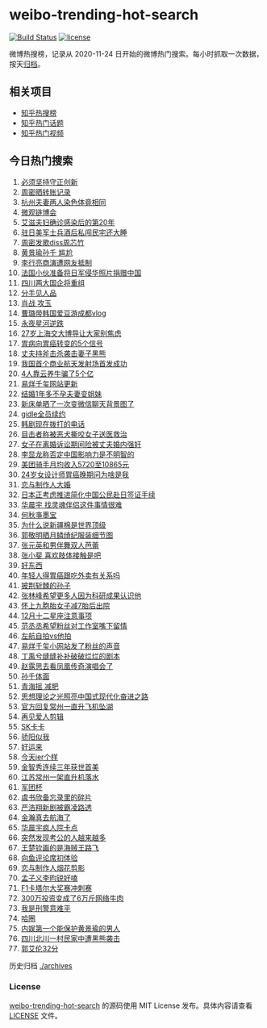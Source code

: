 # weibo-trending-hot-search

[![Build Status](https://github.com/justjavac/weibo-trending-hot-search/workflows/ci/badge.svg?branch=master)](https://github.com/justjavac/weibo-trending-hot-search/actions)
[![license](https://img.shields.io/github/license/justjavac/weibo-trending-hot-search)](https://github.com/justjavac/weibo-trending-hot-search/blob/master/LICENSE)

微博热搜榜，记录从 2020-11-24 日开始的微博热门搜索。每小时抓取一次数据，按天[归档](./archives)。

## 相关项目

- [知乎热搜榜](https://github.com/justjavac/zhihu-trending-top-search)
- [知乎热门话题](https://github.com/justjavac/zhihu-trending-hot-questions)
- [知乎热门视频](https://github.com/justjavac/zhihu-trending-hot-video)

## 今日热门搜索

<!-- BEGIN -->
<!-- 最后更新时间 Sun Dec 01 2024 04:15:18 GMT+0800 (China Standard Time) -->

1. [必须坚持守正创新](https://s.weibo.com//weibo?q=%23%E5%BF%85%E9%A1%BB%E5%9D%9A%E6%8C%81%E5%AE%88%E6%AD%A3%E5%88%9B%E6%96%B0%23&Refer=new_time)
1. [周密晒转账记录](https://s.weibo.com//weibo?q=%23%E5%91%A8%E5%AF%86%E6%99%92%E8%BD%AC%E8%B4%A6%E8%AE%B0%E5%BD%95%23&t=31&band_rank=1&Refer=top)
1. [杭州夫妻两人染色体竟相同](https://s.weibo.com//weibo?q=%23%E6%9D%AD%E5%B7%9E%E5%A4%AB%E5%A6%BB%E4%B8%A4%E4%BA%BA%E6%9F%93%E8%89%B2%E4%BD%93%E7%AB%9F%E7%9B%B8%E5%90%8C%23&t=31&band_rank=2&Refer=top)
1. [微观链博会](https://s.weibo.com//weibo?q=%23%E5%BE%AE%E8%A7%82%E9%93%BE%E5%8D%9A%E4%BC%9A%23&t=31&band_rank=3&Refer=top)
1. [艾滋夫妇确诊感染后的第20年](https://s.weibo.com//weibo?q=%23%E8%89%BE%E6%BB%8B%E5%A4%AB%E5%A6%87%E7%A1%AE%E8%AF%8A%E6%84%9F%E6%9F%93%E5%90%8E%E7%9A%84%E7%AC%AC20%E5%B9%B4%23&t=31&band_rank=2&Refer=top)
1. [驻日美军士兵酒后私闯民宅还大睡](https://s.weibo.com//weibo?q=%23%E9%A9%BB%E6%97%A5%E7%BE%8E%E5%86%9B%E5%A3%AB%E5%85%B5%E9%85%92%E5%90%8E%E7%A7%81%E9%97%AF%E6%B0%91%E5%AE%85%E8%BF%98%E5%A4%A7%E7%9D%A1%23&t=31&band_rank=5&Refer=top)
1. [周密发歌diss周芯竹](https://s.weibo.com//weibo?q=%E5%91%A8%E5%AF%86%E5%8F%91%E6%AD%8Cdiss%E5%91%A8%E8%8A%AF%E7%AB%B9&t=31&band_rank=7&Refer=top)
1. [黄景瑜孙千 尴尬](https://s.weibo.com//weibo?q=%E9%BB%84%E6%99%AF%E7%91%9C%E5%AD%99%E5%8D%83%20%E5%B0%B4%E5%B0%AC&t=31&band_rank=4&Refer=top)
1. [李行亮商演遭网友抵制](https://s.weibo.com//weibo?q=%23%E6%9D%8E%E8%A1%8C%E4%BA%AE%E5%95%86%E6%BC%94%E9%81%AD%E7%BD%91%E5%8F%8B%E6%8A%B5%E5%88%B6%23&t=31&band_rank=11&Refer=top)
1. [法国小伙准备将日军侵华照片捐赠中国](https://s.weibo.com//weibo?q=%23%E6%B3%95%E5%9B%BD%E5%B0%8F%E4%BC%99%E5%87%86%E5%A4%87%E5%B0%86%E6%97%A5%E5%86%9B%E4%BE%B5%E5%8D%8E%E7%85%A7%E7%89%87%E6%8D%90%E8%B5%A0%E4%B8%AD%E5%9B%BD%23&t=31&band_rank=10&Refer=top)
1. [四川两大国企将重组](https://s.weibo.com//weibo?q=%23%E5%9B%9B%E5%B7%9D%E4%B8%A4%E5%A4%A7%E5%9B%BD%E4%BC%81%E5%B0%86%E9%87%8D%E7%BB%84%23&t=31&band_rank=43&Refer=top)
1. [分手见人品](https://s.weibo.com//weibo?q=%E5%88%86%E6%89%8B%E8%A7%81%E4%BA%BA%E5%93%81&t=31&band_rank=13&Refer=top)
1. [肖战 攻玉](https://s.weibo.com//weibo?q=%E8%82%96%E6%88%98%20%E6%94%BB%E7%8E%89&t=31&band_rank=8&Refer=top)
1. [曹璐带韩国爱豆游成都vlog](https://s.weibo.com//weibo?q=%E6%9B%B9%E7%92%90%E5%B8%A6%E9%9F%A9%E5%9B%BD%E7%88%B1%E8%B1%86%E6%B8%B8%E6%88%90%E9%83%BDvlog&t=31&band_rank=13&Refer=top)
1. [永夜星河逆跌](https://s.weibo.com//weibo?q=%E6%B0%B8%E5%A4%9C%E6%98%9F%E6%B2%B3%E9%80%86%E8%B7%8C&t=31&band_rank=14&Refer=top)
1. [27岁上海交大博导让大家别焦虑](https://s.weibo.com//weibo?q=%2327%E5%B2%81%E4%B8%8A%E6%B5%B7%E4%BA%A4%E5%A4%A7%E5%8D%9A%E5%AF%BC%E8%AE%A9%E5%A4%A7%E5%AE%B6%E5%88%AB%E7%84%A6%E8%99%91%23&t=31&band_rank=5&Refer=top)
1. [胃病向胃癌转变的5个信号](https://s.weibo.com//weibo?q=%23%E8%83%83%E7%97%85%E5%90%91%E8%83%83%E7%99%8C%E8%BD%AC%E5%8F%98%E7%9A%845%E4%B8%AA%E4%BF%A1%E5%8F%B7%23&t=31&band_rank=10&Refer=top)
1. [丈夫持斧击杀袭击妻子黑熊](https://s.weibo.com//weibo?q=%23%E4%B8%88%E5%A4%AB%E6%8C%81%E6%96%A7%E5%87%BB%E6%9D%80%E8%A2%AD%E5%87%BB%E5%A6%BB%E5%AD%90%E9%BB%91%E7%86%8A%23&t=31&band_rank=35&Refer=top)
1. [我国首个商业航天发射场首发成功](https://s.weibo.com//weibo?q=%23%E6%88%91%E5%9B%BD%E9%A6%96%E4%B8%AA%E5%95%86%E4%B8%9A%E8%88%AA%E5%A4%A9%E5%8F%91%E5%B0%84%E5%9C%BA%E9%A6%96%E5%8F%91%E6%88%90%E5%8A%9F%23&t=31&band_rank=6&Refer=top)
1. [4人靠云养牛骗了5个亿](https://s.weibo.com//weibo?q=%234%E4%BA%BA%E9%9D%A0%E4%BA%91%E5%85%BB%E7%89%9B%E9%AA%97%E4%BA%865%E4%B8%AA%E4%BA%BF%23&t=31&band_rank=50&Refer=top)
1. [易烊千玺网站更新](https://s.weibo.com//weibo?q=%23%E6%98%93%E7%83%8A%E5%8D%83%E7%8E%BA%E7%BD%91%E7%AB%99%E6%9B%B4%E6%96%B0%23&t=31&band_rank=20&Refer=top)
1. [结婚1年多不孕夫妻变姐妹](https://s.weibo.com//weibo?q=%23%E7%BB%93%E5%A9%9A1%E5%B9%B4%E5%A4%9A%E4%B8%8D%E5%AD%95%E5%A4%AB%E5%A6%BB%E5%8F%98%E5%A7%90%E5%A6%B9%23&t=31&band_rank=22&Refer=top)
1. [新床单晒了一次变微信聊天背景图了](https://s.weibo.com//weibo?q=%23%E6%96%B0%E5%BA%8A%E5%8D%95%E6%99%92%E4%BA%86%E4%B8%80%E6%AC%A1%E5%8F%98%E5%BE%AE%E4%BF%A1%E8%81%8A%E5%A4%A9%E8%83%8C%E6%99%AF%E5%9B%BE%E4%BA%86%23&t=31&band_rank=23&Refer=top)
1. [gidle全员续约](https://s.weibo.com//weibo?q=%23gidle%E5%85%A8%E5%91%98%E7%BB%AD%E7%BA%A6%23&t=31&band_rank=24&Refer=top)
1. [韩剧现在拨打的电话](https://s.weibo.com//weibo?q=%23%E9%9F%A9%E5%89%A7%E7%8E%B0%E5%9C%A8%E6%8B%A8%E6%89%93%E7%9A%84%E7%94%B5%E8%AF%9D%23&t=31&band_rank=33&Refer=top)
1. [目击者称被恶犬撕咬女子送医救治](https://s.weibo.com//weibo?q=%23%E7%9B%AE%E5%87%BB%E8%80%85%E7%A7%B0%E8%A2%AB%E6%81%B6%E7%8A%AC%E6%92%95%E5%92%AC%E5%A5%B3%E5%AD%90%E9%80%81%E5%8C%BB%E6%95%91%E6%B2%BB%23&t=31&band_rank=25&Refer=top)
1. [女子在离婚诉讼期间险被丈夫婚内强奸](https://s.weibo.com//weibo?q=%23%E5%A5%B3%E5%AD%90%E5%9C%A8%E7%A6%BB%E5%A9%9A%E8%AF%89%E8%AE%BC%E6%9C%9F%E9%97%B4%E9%99%A9%E8%A2%AB%E4%B8%88%E5%A4%AB%E5%A9%9A%E5%86%85%E5%BC%BA%E5%A5%B8%23&t=31&band_rank=20&Refer=top)
1. [李显龙称否定中国影响力是不明智的](https://s.weibo.com//weibo?q=%23%E6%9D%8E%E6%98%BE%E9%BE%99%E7%A7%B0%E5%90%A6%E5%AE%9A%E4%B8%AD%E5%9B%BD%E5%BD%B1%E5%93%8D%E5%8A%9B%E6%98%AF%E4%B8%8D%E6%98%8E%E6%99%BA%E7%9A%84%23&t=31&band_rank=27&Refer=top)
1. [美团骑手月均收入5720至10865元](https://s.weibo.com//weibo?q=%23%E7%BE%8E%E5%9B%A2%E9%AA%91%E6%89%8B%E6%9C%88%E5%9D%87%E6%94%B6%E5%85%A55720%E8%87%B310865%E5%85%83%23&t=31&band_rank=49&Refer=top)
1. [24岁女设计师胃癌晚期问为啥是我](https://s.weibo.com//weibo?q=%2324%E5%B2%81%E5%A5%B3%E8%AE%BE%E8%AE%A1%E5%B8%88%E8%83%83%E7%99%8C%E6%99%9A%E6%9C%9F%E9%97%AE%E4%B8%BA%E5%95%A5%E6%98%AF%E6%88%91%23&t=31&band_rank=15&Refer=top)
1. [恋与制作人大婚](https://s.weibo.com//weibo?q=%23%E6%81%8B%E4%B8%8E%E5%88%B6%E4%BD%9C%E4%BA%BA%E5%A4%A7%E5%A9%9A%23&t=31&band_rank=9&Refer=top)
1. [日本正考虑推进简化中国公民赴日签证手续](https://s.weibo.com//weibo?q=%23%E6%97%A5%E6%9C%AC%E6%AD%A3%E8%80%83%E8%99%91%E6%8E%A8%E8%BF%9B%E7%AE%80%E5%8C%96%E4%B8%AD%E5%9B%BD%E5%85%AC%E6%B0%91%E8%B5%B4%E6%97%A5%E7%AD%BE%E8%AF%81%E6%89%8B%E7%BB%AD%23&t=31&band_rank=18&Refer=top)
1. [华晨宇 找灵魂伴侣这件事情很难](https://s.weibo.com//weibo?q=%E5%8D%8E%E6%99%A8%E5%AE%87%20%E6%89%BE%E7%81%B5%E9%AD%82%E4%BC%B4%E4%BE%A3%E8%BF%99%E4%BB%B6%E4%BA%8B%E6%83%85%E5%BE%88%E9%9A%BE&t=31&band_rank=44&Refer=top)
1. [何秋亊墨宝](https://s.weibo.com//weibo?q=%E4%BD%95%E7%A7%8B%E4%BA%8A%E5%A2%A8%E5%AE%9D&t=31&band_rank=26&Refer=top)
1. [为什么说新疆棉是世界顶级](https://s.weibo.com//weibo?q=%23%E4%B8%BA%E4%BB%80%E4%B9%88%E8%AF%B4%E6%96%B0%E7%96%86%E6%A3%89%E6%98%AF%E4%B8%96%E7%95%8C%E9%A1%B6%E7%BA%A7%23&t=31&band_rank=34&Refer=top)
1. [郭敬明晒月鳞绮纪服装细节图](https://s.weibo.com//weibo?q=%23%E9%83%AD%E6%95%AC%E6%98%8E%E6%99%92%E6%9C%88%E9%B3%9E%E7%BB%AE%E7%BA%AA%E6%9C%8D%E8%A3%85%E7%BB%86%E8%8A%82%E5%9B%BE%23&t=31&band_rank=35&Refer=top)
1. [张元英和男伴舞双人芭蕾](https://s.weibo.com//weibo?q=%23%E5%BC%A0%E5%85%83%E8%8B%B1%E5%92%8C%E7%94%B7%E4%BC%B4%E8%88%9E%E5%8F%8C%E4%BA%BA%E8%8A%AD%E8%95%BE%23&t=31&band_rank=46&Refer=top)
1. [张小斐 喜欢肢体接触是吧](https://s.weibo.com//weibo?q=%E5%BC%A0%E5%B0%8F%E6%96%90%20%E5%96%9C%E6%AC%A2%E8%82%A2%E4%BD%93%E6%8E%A5%E8%A7%A6%E6%98%AF%E5%90%A7&t=31&band_rank=27&Refer=top)
1. [好东西](https://s.weibo.com//weibo?q=%E5%A5%BD%E4%B8%9C%E8%A5%BF&t=31&band_rank=30&Refer=top)
1. [年轻人得胃癌跟吃外卖有关系吗](https://s.weibo.com//weibo?q=%23%E5%B9%B4%E8%BD%BB%E4%BA%BA%E5%BE%97%E8%83%83%E7%99%8C%E8%B7%9F%E5%90%83%E5%A4%96%E5%8D%96%E6%9C%89%E5%85%B3%E7%B3%BB%E5%90%97%23&t=31&band_rank=40&Refer=top)
1. [披荆斩棘的孙子](https://s.weibo.com//weibo?q=%23%E6%8A%AB%E8%8D%86%E6%96%A9%E6%A3%98%E7%9A%84%E5%AD%99%E5%AD%90%23&t=31&band_rank=31&Refer=top)
1. [张林峰希望更多人因为科研成果认识他](https://s.weibo.com//weibo?q=%23%E5%BC%A0%E6%9E%97%E5%B3%B0%E5%B8%8C%E6%9C%9B%E6%9B%B4%E5%A4%9A%E4%BA%BA%E5%9B%A0%E4%B8%BA%E7%A7%91%E7%A0%94%E6%88%90%E6%9E%9C%E8%AE%A4%E8%AF%86%E4%BB%96%23&t=31&band_rank=49&Refer=top)
1. [怀上九胞胎女子减7胎后出院](https://s.weibo.com//weibo?q=%23%E6%80%80%E4%B8%8A%E4%B9%9D%E8%83%9E%E8%83%8E%E5%A5%B3%E5%AD%90%E5%87%8F7%E8%83%8E%E5%90%8E%E5%87%BA%E9%99%A2%23&t=31&band_rank=45&Refer=top)
1. [12月十二星座注意事项](https://s.weibo.com//weibo?q=%2312%E6%9C%88%E5%8D%81%E4%BA%8C%E6%98%9F%E5%BA%A7%E6%B3%A8%E6%84%8F%E4%BA%8B%E9%A1%B9%23&t=31&band_rank=19&Refer=top)
1. [范丞丞希望粉丝对工作室嘴下留情](https://s.weibo.com//weibo?q=%23%E8%8C%83%E4%B8%9E%E4%B8%9E%E5%B8%8C%E6%9C%9B%E7%B2%89%E4%B8%9D%E5%AF%B9%E5%B7%A5%E4%BD%9C%E5%AE%A4%E5%98%B4%E4%B8%8B%E7%95%99%E6%83%85%23&t=31&band_rank=16&Refer=top)
1. [左航自拍vs他拍](https://s.weibo.com//weibo?q=%23%E5%B7%A6%E8%88%AA%E8%87%AA%E6%8B%8Dvs%E4%BB%96%E6%8B%8D%23&t=31&band_rank=40&Refer=top)
1. [易烊千玺小网站发了粉丝的声音](https://s.weibo.com//weibo?q=%23%E6%98%93%E7%83%8A%E5%8D%83%E7%8E%BA%E5%B0%8F%E7%BD%91%E7%AB%99%E5%8F%91%E4%BA%86%E7%B2%89%E4%B8%9D%E7%9A%84%E5%A3%B0%E9%9F%B3%23&t=31&band_rank=21&Refer=top)
1. [丁禹兮缝缝补补破破烂烂的剧本](https://s.weibo.com//weibo?q=%23%E4%B8%81%E7%A6%B9%E5%85%AE%E7%BC%9D%E7%BC%9D%E8%A1%A5%E8%A1%A5%E7%A0%B4%E7%A0%B4%E7%83%82%E7%83%82%E7%9A%84%E5%89%A7%E6%9C%AC%23&t=31&band_rank=41&Refer=top)
1. [赵露思去看凤凰传奇演唱会了](https://s.weibo.com//weibo?q=%23%E8%B5%B5%E9%9C%B2%E6%80%9D%E5%8E%BB%E7%9C%8B%E5%87%A4%E5%87%B0%E4%BC%A0%E5%A5%87%E6%BC%94%E5%94%B1%E4%BC%9A%E4%BA%86%23&t=31&band_rank=29&Refer=top)
1. [孙千体面](https://s.weibo.com//weibo?q=%23%E5%AD%99%E5%8D%83%E4%BD%93%E9%9D%A2%23&t=31&band_rank=12&Refer=top)
1. [青海摇 减肥](https://s.weibo.com//weibo?q=%E9%9D%92%E6%B5%B7%E6%91%87%20%E5%87%8F%E8%82%A5&t=31&band_rank=32&Refer=top)
1. [思想理论之光照亮中国式现代化奋进之路](https://s.weibo.com//weibo?q=%23%E6%80%9D%E6%83%B3%E7%90%86%E8%AE%BA%E4%B9%8B%E5%85%89%E7%85%A7%E4%BA%AE%E4%B8%AD%E5%9B%BD%E5%BC%8F%E7%8E%B0%E4%BB%A3%E5%8C%96%E5%A5%8B%E8%BF%9B%E4%B9%8B%E8%B7%AF%23&Refer=new_time)
1. [官方回复常州一直升飞机坠湖](https://s.weibo.com//weibo?q=%23%E5%AE%98%E6%96%B9%E5%9B%9E%E5%A4%8D%E5%B8%B8%E5%B7%9E%E4%B8%80%E7%9B%B4%E5%8D%87%E9%A3%9E%E6%9C%BA%E5%9D%A0%E6%B9%96%23&t=31&band_rank=10&Refer=top)
1. [再见爱人剪辑](https://s.weibo.com//weibo?q=%23%E5%86%8D%E8%A7%81%E7%88%B1%E4%BA%BA%E5%89%AA%E8%BE%91%23&t=31&band_rank=41&Refer=top)
1. [SK卡卡](https://s.weibo.com//weibo?q=SK%E5%8D%A1%E5%8D%A1&t=31&band_rank=23&Refer=top)
1. [骄阳似我](https://s.weibo.com//weibo?q=%E9%AA%84%E9%98%B3%E4%BC%BC%E6%88%91&t=31&band_rank=28&Refer=top)
1. [好运来](https://s.weibo.com//weibo?q=%E5%A5%BD%E8%BF%90%E6%9D%A5&t=31&band_rank=43&Refer=top)
1. [今天jer个样](https://s.weibo.com//weibo?q=%23%E4%BB%8A%E5%A4%A9jer%E4%B8%AA%E6%A0%B7%23&t=31&band_rank=45&Refer=top)
1. [金智秀连续三年获世首美](https://s.weibo.com//weibo?q=%23%E9%87%91%E6%99%BA%E7%A7%80%E8%BF%9E%E7%BB%AD%E4%B8%89%E5%B9%B4%E8%8E%B7%E4%B8%96%E9%A6%96%E7%BE%8E%23&t=31&band_rank=42&Refer=top)
1. [江苏常州一架直升机落水](https://s.weibo.com//weibo?q=%23%E6%B1%9F%E8%8B%8F%E5%B8%B8%E5%B7%9E%E4%B8%80%E6%9E%B6%E7%9B%B4%E5%8D%87%E6%9C%BA%E8%90%BD%E6%B0%B4%23&t=31&band_rank=10&Refer=top)
1. [军团杯](https://s.weibo.com//weibo?q=%E5%86%9B%E5%9B%A2%E6%9D%AF&t=31&band_rank=49&Refer=top)
1. [虞书欣备忘录里的碎片](https://s.weibo.com//weibo?q=%23%E8%99%9E%E4%B9%A6%E6%AC%A3%E5%A4%87%E5%BF%98%E5%BD%95%E9%87%8C%E7%9A%84%E7%A2%8E%E7%89%87%23&t=31&band_rank=34&Refer=top)
1. [严浩翔新剧被霸凌路透](https://s.weibo.com//weibo?q=%23%E4%B8%A5%E6%B5%A9%E7%BF%94%E6%96%B0%E5%89%A7%E8%A2%AB%E9%9C%B8%E5%87%8C%E8%B7%AF%E9%80%8F%23&t=31&band_rank=36&Refer=top)
1. [金瀚真去航海了](https://s.weibo.com//weibo?q=%E9%87%91%E7%80%9A%E7%9C%9F%E5%8E%BB%E8%88%AA%E6%B5%B7%E4%BA%86&t=31&band_rank=42&Refer=top)
1. [华晨宇疯人院卡点](https://s.weibo.com//weibo?q=%E5%8D%8E%E6%99%A8%E5%AE%87%E7%96%AF%E4%BA%BA%E9%99%A2%E5%8D%A1%E7%82%B9&t=31&band_rank=47&Refer=top)
1. [突然发现考公的人越来越多](https://s.weibo.com//weibo?q=%23%E7%AA%81%E7%84%B6%E5%8F%91%E7%8E%B0%E8%80%83%E5%85%AC%E7%9A%84%E4%BA%BA%E8%B6%8A%E6%9D%A5%E8%B6%8A%E5%A4%9A%23&t=31&band_rank=38&Refer=top)
1. [王楚钦画的是海贼王路飞](https://s.weibo.com//weibo?q=%23%E7%8E%8B%E6%A5%9A%E9%92%A6%E7%94%BB%E7%9A%84%E6%98%AF%E6%B5%B7%E8%B4%BC%E7%8E%8B%E8%B7%AF%E9%A3%9E%23&t=31&band_rank=17&Refer=top)
1. [向鱼评论席初体验](https://s.weibo.com//weibo?q=%E5%90%91%E9%B1%BC%E8%AF%84%E8%AE%BA%E5%B8%AD%E5%88%9D%E4%BD%93%E9%AA%8C&t=31&band_rank=25&Refer=top)
1. [恋与制作人烟花剪影](https://s.weibo.com//weibo?q=%E6%81%8B%E4%B8%8E%E5%88%B6%E4%BD%9C%E4%BA%BA%E7%83%9F%E8%8A%B1%E5%89%AA%E5%BD%B1&t=31&band_rank=37&Refer=top)
1. [孟子义李昀锐好嗑](https://s.weibo.com//weibo?q=%E5%AD%9F%E5%AD%90%E4%B9%89%E6%9D%8E%E6%98%80%E9%94%90%E5%A5%BD%E5%97%91&t=31&band_rank=43&Refer=top)
1. [F1卡塔尔大奖赛冲刺赛](https://s.weibo.com//weibo?q=F1%E5%8D%A1%E5%A1%94%E5%B0%94%E5%A4%A7%E5%A5%96%E8%B5%9B%E5%86%B2%E5%88%BA%E8%B5%9B&t=31&band_rank=25&Refer=top)
1. [300万投资变成了6万斤网络牛肉](https://s.weibo.com//weibo?q=%23300%E4%B8%87%E6%8A%95%E8%B5%84%E5%8F%98%E6%88%90%E4%BA%866%E4%B8%87%E6%96%A4%E7%BD%91%E7%BB%9C%E7%89%9B%E8%82%89%23&t=31&band_rank=32&Refer=top)
1. [我是刑警意难平](https://s.weibo.com//weibo?q=%E6%88%91%E6%98%AF%E5%88%91%E8%AD%A6%E6%84%8F%E9%9A%BE%E5%B9%B3&t=31&band_rank=37&Refer=top)
1. [哈圈](https://s.weibo.com//weibo?q=%E5%93%88%E5%9C%88&t=31&band_rank=39&Refer=top)
1. [内娱第一个能保护黄景瑜的男人](https://s.weibo.com//weibo?q=%E5%86%85%E5%A8%B1%E7%AC%AC%E4%B8%80%E4%B8%AA%E8%83%BD%E4%BF%9D%E6%8A%A4%E9%BB%84%E6%99%AF%E7%91%9C%E7%9A%84%E7%94%B7%E4%BA%BA&t=31&band_rank=41&Refer=top)
1. [四川北川一村民家中遭黑熊袭击](https://s.weibo.com//weibo?q=%23%E5%9B%9B%E5%B7%9D%E5%8C%97%E5%B7%9D%E4%B8%80%E6%9D%91%E6%B0%91%E5%AE%B6%E4%B8%AD%E9%81%AD%E9%BB%91%E7%86%8A%E8%A2%AD%E5%87%BB%23&t=31&band_rank=47&Refer=top)
1. [郭艾伦32分](https://s.weibo.com//weibo?q=%E9%83%AD%E8%89%BE%E4%BC%A632%E5%88%86&t=31&band_rank=48&Refer=top)

<!-- END -->

历史归档 [./archives](./archives)

### License

[weibo-trending-hot-search](https://github.com/justjavac/weibo-trending-hot-search) 的源码使用 MIT License
发布。具体内容请查看 [LICENSE](./LICENSE) 文件。

